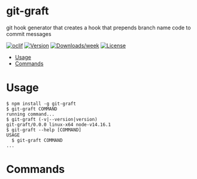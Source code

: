 git-graft
=========

git hook generator that creates a hook that prepends branch name code to commit messages

[![oclif](https://img.shields.io/badge/cli-oclif-brightgreen.svg)](https://oclif.io)
[![Version](https://img.shields.io/npm/v/git-graft.svg)](https://npmjs.org/package/git-graft)
[![Downloads/week](https://img.shields.io/npm/dw/git-graft.svg)](https://npmjs.org/package/git-graft)
[![License](https://img.shields.io/npm/l/git-graft.svg)](https://github.com/JacobMGEvans/git-graft/blob/master/package.json)

<!-- toc -->
* [Usage](#usage)
* [Commands](#commands)
<!-- tocstop -->
# Usage
<!-- usage -->
```sh-session
$ npm install -g git-graft
$ git-graft COMMAND
running command...
$ git-graft (-v|--version|version)
git-graft/0.0.0 linux-x64 node-v14.16.1
$ git-graft --help [COMMAND]
USAGE
  $ git-graft COMMAND
...
```
<!-- usagestop -->
# Commands
<!-- commands -->

<!-- commandsstop -->
